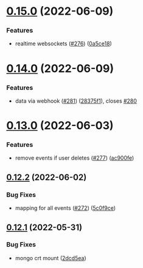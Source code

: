 # [0.15.0](https://github.com/EddieHubCommunity/api/compare/v0.14.0...v0.15.0) (2022-06-09)


### Features

* realtime websockets ([#276](https://github.com/EddieHubCommunity/api/issues/276)) ([0a5ce18](https://github.com/EddieHubCommunity/api/commit/0a5ce18137bce0c2280021a2bceabfdb7617ddf8))



# [0.14.0](https://github.com/EddieHubCommunity/api/compare/v0.13.0...v0.14.0) (2022-06-09)


### Features

* data via webhook ([#281](https://github.com/EddieHubCommunity/api/issues/281)) ([28375f1](https://github.com/EddieHubCommunity/api/commit/28375f11a27339875d363fa875ce8847cd8c20c3)), closes [#280](https://github.com/EddieHubCommunity/api/issues/280)



# [0.13.0](https://github.com/EddieHubCommunity/api/compare/v0.12.2...v0.13.0) (2022-06-03)


### Features

* remove events if user deletes ([#277](https://github.com/EddieHubCommunity/api/issues/277)) ([ac900fe](https://github.com/EddieHubCommunity/api/commit/ac900fe332a23dc9a683ca49b015d8434f2529bf))



## [0.12.2](https://github.com/EddieHubCommunity/api/compare/v0.12.1...v0.12.2) (2022-06-02)


### Bug Fixes

* mapping for all events ([#272](https://github.com/EddieHubCommunity/api/issues/272)) ([5c0f9ce](https://github.com/EddieHubCommunity/api/commit/5c0f9cecdb913287a9332c871db35bc6c027b003))



## [0.12.1](https://github.com/EddieHubCommunity/api/compare/v0.12.0...v0.12.1) (2022-05-31)


### Bug Fixes

* mongo crt mount ([2dcd5ea](https://github.com/EddieHubCommunity/api/commit/2dcd5eada27ce94489c1b00f3b1f59d39bf32124))




